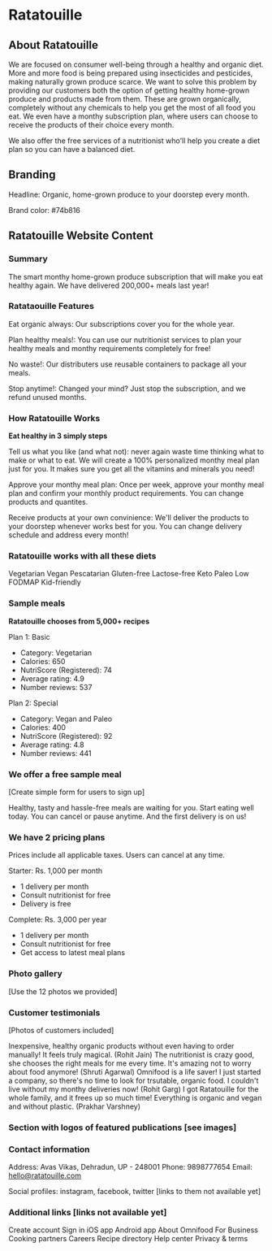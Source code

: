 # Ratatouille

## About Ratatouille

We are focused on consumer well-being through a healthy and organic diet. More and more food is being prepared using insecticides and pesticides, making naturally grown produce scarce. We want to solve this problem by providing our customers both the option of getting healthy home-grown produce and products made from them. These are grown organically, completely without any chemicals to help you get the most of all food you eat. We even have a monthy subscription plan, where users can choose to receive the products of their choice every month.

We also offer the free services of a nutritionist who'll help you create a diet plan so you can have a balanced diet.

## Branding

Headline: Organic, home-grown produce to your doorstep every month.

Brand color: #74b816

## Ratatouille Website Content

### Summary

The smart monthy home-grown produce subscription that will make you eat healthy again. We have delivered 200,000+ meals last year!

### Ratataouille Features

Eat organic always: Our subscriptions cover you for the whole year.

Plan healthy meals!: You can use our nutritionist services to plan your healthy meals and monthy requirements completely for free!

No waste!: Our distributers use reusable containers to package all your meals.

Stop anytime!: Changed your mind? Just stop the subscription, and we refund unused months.

### How Ratatouille Works

**Eat healthy in 3 simply steps**

Tell us what you like (and what not): never again waste time thinking what to make or what to eat. We will create a 100% personalized monthy meal plan just for you. It makes sure you get all the vitamins and minerals you need!

Approve your monthy meal plan: Once per week, approve your monthy meal plan and confirm your monthly product requirements. You can change products and quantites.

Receive products at your own convinience: We'll deliver the products to your doorstep whenever works best for you. You can change delivery schedule and address every month!

### Ratatouille works with all these diets

Vegetarian
Vegan
Pescatarian
Gluten-free
Lactose-free
Keto
Paleo
Low FODMAP
Kid-friendly

### Sample meals

**Ratatouille chooses from 5,000+ recipes**

Plan 1: Basic

- Category: Vegetarian
- Calories: 650
- NutriScore (Registered): 74
- Average rating: 4.9
- Number reviews: 537

Plan 2: Special

- Category: Vegan and Paleo
- Calories: 400
- NutriScore (Registered): 92
- Average rating: 4.8
- Number reviews: 441

### We offer a free sample meal

[Create simple form for users to sign up]

Healthy, tasty and hassle-free meals are waiting for you. Start eating well today. You can cancel or pause anytime. And the first delivery is on us!

### We have 2 pricing plans

Prices include all applicable taxes. Users can cancel at any time.

Starter: Rs. 1,000 per month

- 1 delivery per month
- Consult nutritionist for free
- Delivery is free

Complete: Rs. 3,000 per year

- 1 delivery per month
- Consult nutritionist for free
- Get access to latest meal plans

### Photo gallery

[Use the 12 photos we provided]

### Customer testimonials

[Photos of customers included]

Inexpensive, healthy organic products without even having to order manually! It feels truly magical. (Rohit Jain)
The nutritionist is crazy good, she chooses the right meals for me every time. It's amazing not to worry about food anymore! (Shruti Agarwal)
Omnifood is a life saver! I just started a company, so there's no time to look for trsutable, organic food. I couldn't live without my monthy deliveries now! (Rohit Garg)
I got Ratatouille for the whole family, and it frees up so much time! Everything is organic and vegan and without plastic. (Prakhar Varshney)

### Section with logos of featured publications [see images]

### Contact information

Address: Avas Vikas, Dehradun, UP - 248001
Phone: 9898777654
Email: hello@ratatouille.com

Social profiles: instagram, facebook, twitter [links to them not available yet]

### Additional links [links not available yet]

Create account
Sign in
iOS app
Android app
About Omnifood
For Business
Cooking partners
Careers
Recipe directory
Help center
Privacy & terms
